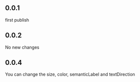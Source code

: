 ## 0.0.1
first publish

## 0.0.2
No new changes

## 0.0.4
You can change the size, color, semanticLabel and textDirection
